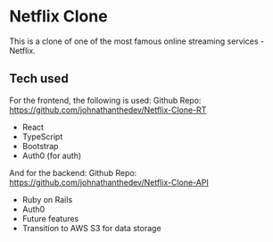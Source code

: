 # Netflix Clone
This is a clone of one of the most famous online streaming services - Netflix.

## Tech used
For the frontend, the following is used: Github Repo: https://github.com/johnathanthedev/Netflix-Clone-RT

- React
- TypeScript
- Bootstrap
- Auth0 (for auth)

And for the backend: Github Repo: https://github.com/johnathanthedev/Netflix-Clone-API

- Ruby on Rails
- Auth0
- Future features
- Transition to AWS S3 for data storage
